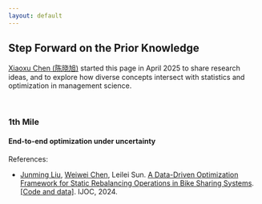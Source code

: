 ```yaml
---
layout: default
---
```


## Step Forward on the Prior Knowledge

[Xiaoxu Chen (陈晓旭)](https://xiaoxuchen.github.io/) started this page in April 2025 to share research ideas, and to explore how diverse concepts intersect with statistics and optimization in management science.

<br>

### 1th Mile
#### End-to-end optimization under uncertainty

References:

- [Junming Liu](http://www.is.cityu.edu.hk/staff/junmiliu/), [Weiwei Chen](https://sites.rutgers.edu/weiwei-chen/), Leilei Sun. [A Data-Driven Optimization Framework for Static Rebalancing Operations in Bike Sharing Systems](https://pubsonline.informs.org/doi/abs/10.1287/ijoc.2022.0182). [[Code and data]](https://github.com/INFORMSJoC/2022.0182). IJOC, 2024.

<!-- For any vector <img style="display: inline;" src="https://latex.codecogs.com/svg.latex?&space;\boldsymbol{y}_{\gamma,t}\in\mathbb{R}^{m}"/> and matrix <img style="display: inline;" src="https://latex.codecogs.com/svg.latex?&space;\boldsymbol{A}_{\gamma,t}\in\mathbb{R}^{m\times n}"/>, the sparse linear regression such that

<p align = "center"><img align="middle" src="https://latex.codecogs.com/svg.latex?&space;\begin{align} \min_{\boldsymbol{w}_{\gamma,t}}\,&\sum_{\gamma,t}\|\boldsymbol{y}_{\gamma,t}-\boldsymbol{A}_{\gamma,t}\boldsymbol{w}_{\gamma,t}\|_2^2 \\ \text{s.t.}\,&\begin{cases} \|\boldsymbol{w}_{\gamma,t}\|_0\leq \tau, \\ \operatorname{supp}(\boldsymbol{w}_{\gamma,t})=\operatorname{supp}(\boldsymbol{w}_{p,q}),\forall \gamma\neq p,t\neq q \end{cases} \end{align}"/></p> -->

<br>